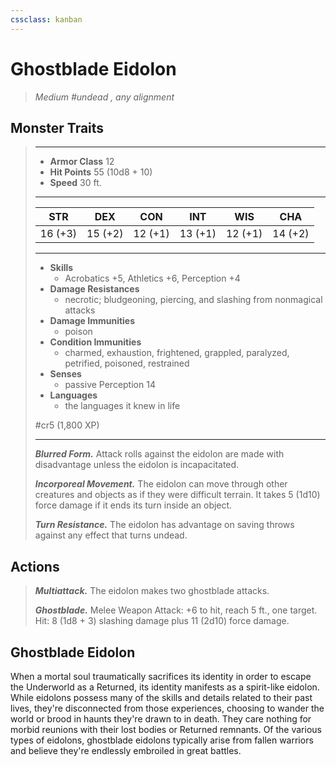 ```yaml
---
cssclass: kanban
---
```


# Ghostblade Eidolon
>*Medium #undead , any alignment*
## Monster Traits
>___
>- **Armor Class** 12
>- **Hit Points** 55 (10d8 + 10)
>- **Speed** 30 ft.
>___
>|STR|DEX|CON|INT|WIS|CHA|
>|:---:|:---:|:---:|:---:|:---:|:---:|
>|16 (+3)|15 (+2)|12 (+1)|13 (+1)|12 (+1)|14 (+2)|
>___
>- **Skills**
>	 - Acrobatics +5, Athletics +6, Perception +4
>- **Damage Resistances**
>	 - necrotic; bludgeoning, piercing, and slashing from nonmagical attacks
>- **Damage Immunities**
>	 - poison
>- **Condition Immunities**
>	 - charmed, exhaustion, frightened, grappled, paralyzed, petrified, poisoned, restrained
>- **Senses**
>	 - passive Perception 14
>- **Languages**
>	 - the languages it knew in life
>
> #cr5 (1,800 XP)
>___
>***Blurred Form.*** Attack rolls against the eidolon are made with disadvantage unless the eidolon is incapacitated.  
>
>***Incorporeal Movement.*** The eidolon can move through other creatures and objects as if they were difficult terrain. It takes 5 (1d10) force damage if it ends its turn inside an object.  
>
>***Turn Resistance.*** The eidolon has advantage on saving throws against any effect that turns undead.  
>
## Actions
>***Multiattack.*** The eidolon makes two ghostblade attacks.  
>
>***Ghostblade.*** Melee Weapon Attack: +6 to hit, reach 5 ft., one target. Hit: 8 (1d8 + 3) slashing damage plus 11 (2d10) force damage.
## Ghostblade Eidolon
When a mortal soul traumatically sacrifices its identity in order to escape the Underworld as a Returned, its identity manifests as a spirit-like eidolon. While eidolons possess many of the skills and details related to their past lives, they're disconnected from those experiences, choosing to wander the world or brood in haunts they're drawn to in death. They care nothing for morbid reunions with their lost bodies or Returned remnants.
Of the various types of eidolons, ghostblade eidolons typically arise from fallen warriors and believe they're endlessly embroiled in great battles.